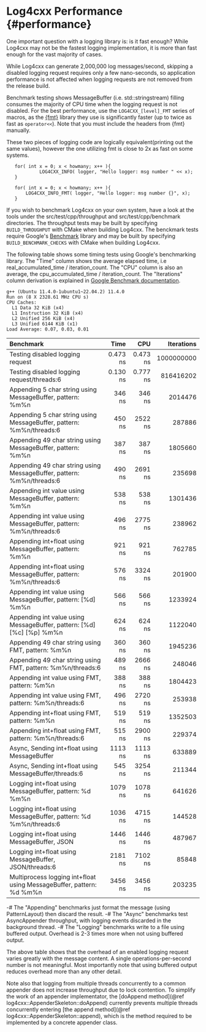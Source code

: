 Log4cxx Performance {#performance}
===
<!--
 Note: License header cannot be first, as doxygen does not generate
 cleanly if it before the '==='
-->
<!--
 Licensed to the Apache Software Foundation (ASF) under one or more
 contributor license agreements.  See the NOTICE file distributed with
 this work for additional information regarding copyright ownership.
 The ASF licenses this file to You under the Apache License, Version 2.0
 (the "License"); you may not use this file except in compliance with
 the License.  You may obtain a copy of the License at

	http://www.apache.org/licenses/LICENSE-2.0

 Unless required by applicable law or agreed to in writing, software
 distributed under the License is distributed on an "AS IS" BASIS,
 WITHOUT WARRANTIES OR CONDITIONS OF ANY KIND, either express or implied.
 See the License for the specific language governing permissions and
 limitations under the License.
-->

One important question with a logging library is: is it fast enough?
While Log4cxx may not be the fastest logging implementation, it is more than fast
enough for the vast majority of cases.

While Log4cxx can generate 2,000,000 log messages/second,
skipping a disabled logging request requires only a few nano-seconds,
so application performance is not affected when
logging requests are not removed from the release build.

Benchmark testing shows MessageBuffer (i.e. std::stringstream) filling
consumes the majority of CPU time when the logging request is not disabled.
For the best performance, use the `LOG4CXX_[level]_FMT` series of macros,
as the [{fmt}](https://fmt.dev/latest/index.html) library
they use is significantly faster
(up to twice as fast as `operator<<`).
Note that you must include the headers from {fmt} manually.

These two pieces of logging code are logically equivalent(printing out the same
values), however the one utilizing fmt is close to 2x as fast on some systems.

```{.cpp}
   for( int x = 0; x < howmany; x++ ){
            LOG4CXX_INFO( logger, "Hello logger: msg number " << x);
   }
```

```{.cpp}
   for( int x = 0; x < howmany; x++ ){
       LOG4CXX_INFO_FMT( logger, "Hello logger: msg number {}", x);
   }
```

If you wish to benchmark Log4cxx on your own system, have a look at the tools
under the src/test/cpp/throughput and src/test/cpp/benchmark directories.
The throughput tests may be built by
specifying `BUILD_THROUGHPUT` with CMake when building Log4cxx.
The benckmark tests require Google's [Benchmark](https://github.com/google/benchmark) library
and may be built by specifying `BUILD_BENCHMARK_CHECKS` with CMake when building Log4cxx.

The following table shows some timing tests using Google's benchmarking library.
The "Time" column shows the average elapsed time, i.e real_accumulated_time / iteration_count.
The "CPU" column is also an average, the cpu_accumulated_time / iteration_count.
The "Iterations" column derivation is explained in [Google Benchmark documentation](https://google.github.io/benchmark/user_guide.html#runtime-and-reporting-considerations).

	g++ (Ubuntu 11.4.0-1ubuntu1~22.04.2) 11.4.0
	Run on (8 X 2328.61 MHz CPU s)
	CPU Caches:
	  L1 Data 32 KiB (x4)
	  L1 Instruction 32 KiB (x4)
	  L2 Unified 256 KiB (x4)
	  L3 Unified 6144 KiB (x1)
	Load Average: 0.07, 0.03, 0.01

| Benchmark    | Time         | CPU          |   Iterations |
| :----------- | -----------: | -----------: | -----------: |
| Testing disabled logging request | 0.473 ns | 0.473 ns | 1000000000 |
| Testing disabled logging request/threads:6 | 0.130 ns | 0.777 ns | 816416202 |
| Appending 5 char string using MessageBuffer, pattern: \%m\%n | 346 ns | 346 ns | 2014476 |
| Appending 5 char string using MessageBuffer, pattern: \%m\%n/threads:6 | 450 ns | 2522 ns | 287886 |
| Appending 49 char string using MessageBuffer, pattern: \%m\%n | 387 ns | 387 ns | 1805660 |
| Appending 49 char string using MessageBuffer, pattern: \%m\%n/threads:6 | 490 ns | 2691 ns | 235698 |
| Appending int value using MessageBuffer, pattern: \%m\%n | 538 ns | 538 ns | 1301436 |
| Appending int value using MessageBuffer, pattern: \%m\%n/threads:6 | 496 ns | 2775 ns | 238962 |
| Appending int+float using MessageBuffer, pattern: \%m\%n | 921 ns | 921 ns | 762785 |
| Appending int+float using MessageBuffer, pattern: \%m\%n/threads:6 | 576 ns | 3324 ns | 201900 |
| Appending int value using MessageBuffer, pattern: [\%d] \%m\%n | 566 ns | 566 ns | 1233924 |
| Appending int value using MessageBuffer, pattern: [\%d] [\%c] [\%p] \%m\%n | 624 ns | 624 ns | 1122040 |
| Appending 49 char string using FMT, pattern: \%m\%n | 360 ns | 360 ns | 1945236 |
| Appending 49 char string using FMT, pattern: \%m\%n/threads:6 | 489 ns | 2666 ns | 248046 |
| Appending int value using FMT, pattern: \%m\%n | 388 ns | 388 ns | 1804423 |
| Appending int value using FMT, pattern: \%m\%n/threads:6 | 496 ns | 2720 ns | 253938 |
| Appending int+float using FMT, pattern: \%m\%n | 519 ns | 519 ns | 1352503 |
| Appending int+float using FMT, pattern: \%m\%n/threads:6 | 515 ns | 2900 ns | 229374 |
| Async, Sending int+float using MessageBuffer | 1113 ns | 1113 ns | 633889 |
| Async, Sending int+float using MessageBuffer/threads:6 | 545 ns | 3254 ns | 211344 |
| Logging int+float using MessageBuffer, pattern: \%d \%m\%n | 1079 ns | 1078 ns | 641626 |
| Logging int+float using MessageBuffer, pattern: \%d \%m\%n/threads:6 | 1036 ns | 4715 ns | 144528 |
| Logging int+float using MessageBuffer, JSON | 1446 ns | 1446 ns | 487967 |
| Logging int+float using MessageBuffer, JSON/threads:6 | 2181 ns | 7102 ns | 85848 |
| Multiprocess logging int+float using MessageBuffer, pattern: \%d \%m\%n | 3456 ns | 3456 ns | 203235 |

-# The "Appending" benchmarks just format the message (using PatternLayout) then discard the result.
-# The "Async" benchmarks test AsyncAppender throughput, with logging events discarded in the background thread.
-# The "Logging" benchmarks write to a file using buffered output. Overhead is 2-3 times more when not using buffered output.

The above table shows that the overhead of an enabled logging request
varies greatly with the message content.
A single operations-per-second number is not meaningful.
Most importantly note that using buffered output
reduces overhead more than any other detail.

Note also that logging from multiple threads concurrently
to a common appender does not increase throughput due to lock contention.
To simplify the work of an appender implementator,
the [doAppend method](@ref log4cxx::AppenderSkeleton::doAppend) currently prevents multiple threads
concurrently entering [the append method](@ref log4cxx::AppenderSkeleton::append),
which is the method required to be implemented by a concrete appender class.
